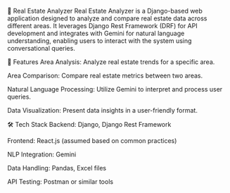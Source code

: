 🏡 Real Estate Analyzer
Real Estate Analyzer is a Django-based web application designed to analyze and compare real estate data across different areas. It leverages Django Rest Framework (DRF) for API development and integrates with Gemini for natural language understanding, enabling users to interact with the system using conversational queries.

🚀 Features
Area Analysis: Analyze real estate trends for a specific area.

Area Comparison: Compare real estate metrics between two areas.

Natural Language Processing: Utilize Gemini to interpret and process user queries.

Data Visualization: Present data insights in a user-friendly format.

🛠️ Tech Stack
Backend: Django, Django Rest Framework

Frontend: React.js (assumed based on common practices)

NLP Integration: Gemini

Data Handling: Pandas, Excel files

API Testing: Postman or similar tools

